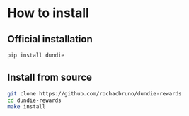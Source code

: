 # How to install

## Official installation

```py
pip install dundie
```


## Install from source


```bash
git clone https://github.com/rochacbruno/dundie-rewards
cd dundie-rewards
make install
```